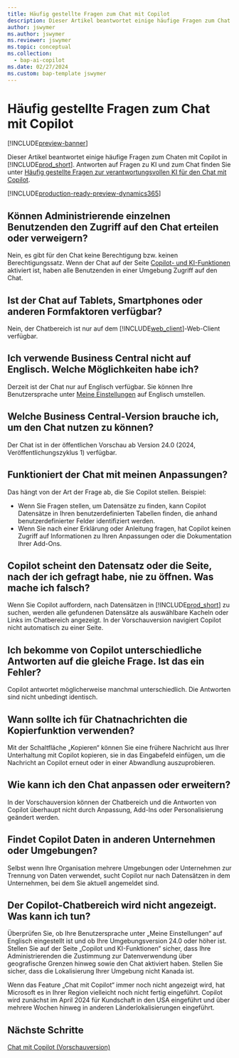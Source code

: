 ```yaml
---
title: Häufig gestellte Fragen zum Chat mit Copilot
description: Dieser Artikel beantwortet einige häufige Fragen zum Chat mit Copilot in Business Central.
author: jswymer
ms.author: jswymer
ms.reviewer: jswymer
ms.topic: conceptual
ms.collection:
  - bap-ai-copilot
ms.date: 02/27/2024
ms.custom: bap-template jswymer
---
```

# <a name="chat-with-copilot-faq"></a>Häufig gestellte Fragen zum Chat mit Copilot

[!INCLUDE[preview-banner](includes/preview-banner.md)]

Dieser Artikel beantwortet einige häufige Fragen zum Chaten mit Copilot in [!INCLUDE[prod_short](includes/prod_short.md)]. Antworten auf Fragen zu KI und zum Chat finden Sie unter [Häufig gestellte Fragen zur verantwortungsvollen KI für den Chat mit Copilot](faqs-chat-with-copilot.md).

[!INCLUDE[production-ready-preview-dynamics365](includes/production-ready-preview-dynamics365.md)]

## <a name="can-admins-grant-or-deny-permission-to-individual-users-to-get-access-to-chat"></a>Können Administrierende einzelnen Benutzenden den Zugriff auf den Chat erteilen oder verweigern?

Nein, es gibt für den Chat keine Berechtigung bzw. keinen Berechtigungssatz. Wenn der Chat auf der Seite [Copilot- und KI-Funktionen](enable-ai.md) aktiviert ist, haben alle Benutzenden in einer Umgebung Zugriff auf den Chat.
 
## <a name="is-chat-available-on-tablet-phone-or-other-form-factors"></a>Ist der Chat auf Tablets, Smartphones oder anderen Formfaktoren verfügbar?

Nein, der Chatbereich ist nur auf dem [!INCLUDE[web_client](includes/web_client.md)]-Web-Client verfügbar.

## <a name="i-dont-use-business-central-in-english-what-are-my-options"></a>Ich verwende Business Central nicht auf Englisch. Welche Möglichkeiten habe ich?

Derzeit ist der Chat nur auf Englisch verfügbar. Sie können Ihre Benutzersprache unter [Meine Einstellungen](ui-change-basic-settings.md#language) auf Englisch umstellen.

## <a name="which-business-central-version-do-i-need-to-experience-chat"></a>Welche Business Central-Version brauche ich, um den Chat nutzen zu können?

Der Chat ist in der öffentlichen Vorschau ab Version 24.0 (2024, Veröffentlichungszyklus 1) verfügbar.

## <a name="does-chat-work-with-my-customizations"></a>Funktioniert der Chat mit meinen Anpassungen?

Das hängt von der Art der Frage ab, die Sie Copilot stellen. Beispiel:

- Wenn Sie Fragen stellen, um Datensätze zu finden, kann Copilot Datensätze in Ihren benutzerdefinierten Tabellen finden, die anhand benutzerdefinierter Felder identifiziert werden.
- Wenn Sie nach einer Erklärung oder Anleitung fragen, hat Copilot keinen Zugriff auf Informationen zu Ihren Anpassungen oder die Dokumentation Ihrer Add-Ons.

## <a name="copilot-never-seems-to-open-the-record-or-page-i-asked-for-what-am-i-doing-wrong"></a>Copilot scheint den Datensatz oder die Seite, nach der ich gefragt habe, nie zu öffnen. Was mache ich falsch?

Wenn Sie Copilot auffordern, nach Datensätzen in [!INCLUDE[prod_short](includes/prod_short.md)] zu suchen, werden alle gefundenen Datensätze als auswählbare Kacheln oder Links im Chatbereich angezeigt. In der Vorschauversion navigiert Copilot nicht automatisch zu einer Seite.

## <a name="the-answers-i-get-from-copilot-vary-even-though-i-ask-the-same-question-is-it-a-bug"></a>Ich bekomme von Copilot unterschiedliche Antworten auf die gleiche Frage. Ist das ein Fehler?

Copilot antwortet möglicherweise manchmal unterschiedlich. Die Antworten sind nicht unbedingt identisch.

## <a name="when-should-i-use-the-copy-function-on-chat-messages"></a>Wann sollte ich für Chatnachrichten die Kopierfunktion verwenden?

Mit der Schaltfläche „Kopieren“ können Sie eine frühere Nachricht aus Ihrer Unterhaltung mit Copilot kopieren, sie in das Eingabefeld einfügen, um die Nachricht an Copilot erneut oder in einer Abwandlung auszuprobieren.

## <a name="how-do-i-customize-or-extend-chat"></a>Wie kann ich den Chat anpassen oder erweitern?

In der Vorschauversion können der Chatbereich und die Antworten von Copilot überhaupt nicht durch Anpassung, Add-Ins oder Personalisierung geändert werden.

## <a name="does-copilot-find-data-in-other-companies-or-environments"></a>Findet Copilot Daten in anderen Unternehmen oder Umgebungen?

Selbst wenn Ihre Organisation mehrere Umgebungen oder Unternehmen zur Trennung von Daten verwendet, sucht Copilot nur nach Datensätzen in dem Unternehmen, bei dem Sie aktuell angemeldet sind.

## <a name="the-copilot-chat-pane-doesnt-show-what-can-i-do"></a>Der Copilot-Chatbereich wird nicht angezeigt. Was kann ich tun?

Überprüfen Sie, ob Ihre Benutzersprache unter „Meine Einstellungen“ auf Englisch eingestellt ist und ob Ihre Umgebungsversion 24.0 oder höher ist. Stellen Sie auf der Seite „Copilot und KI-Funktionen“ sicher, dass Ihre Administrierenden die Zustimmung zur Datenverwendung über geografische Grenzen hinweg sowie den Chat aktiviert haben. Stellen Sie sicher, dass die Lokalisierung Ihrer Umgebung nicht Kanada ist.

Wenn das Feature „Chat mit Copilot“ immer noch nicht angezeigt wird, hat Microsoft es in Ihrer Region vielleicht noch nicht fertig eingeführt. Copilot wird zunächst im April 2024 für Kundschaft in den USA eingeführt und über mehrere Wochen hinweg in anderen Länderlokalisierungen eingeführt.

## <a name="next-steps"></a>Nächste Schritte

[Chat mit Copilot (Vorschauversion)](chat-with-copilot.md)
